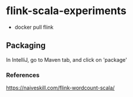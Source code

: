 # flink-scala-experiments


- docker pull flink

## Packaging
In IntelliJ, go to Maven tab, and click on 'package'




### References
https://naiveskill.com/flink-wordcount-scala/